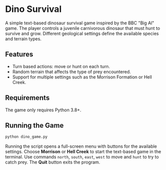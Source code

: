 # Dino Survival

A simple text-based dinosaur survival game inspired by the BBC "Big Al" game. The player controls a juvenile carnivorous dinosaur that must hunt to survive and grow. Different geological settings define the available species and terrain types.

## Features

- Turn based actions: move or hunt on each turn.
- Random terrain that affects the type of prey encountered.
- Support for multiple settings such as the Morrison Formation or Hell Creek.

## Requirements

The game only requires Python 3.8+.

## Running the Game

```bash
python dino_game.py
```

Running the script opens a full-screen menu with buttons for the available
settings. Choose **Morrison** or **Hell Creek** to start the text-based game in
the terminal. Use commands `north`, `south`, `east`, `west` to move and `hunt`
to try to catch prey. The **Quit** button exits the program.

